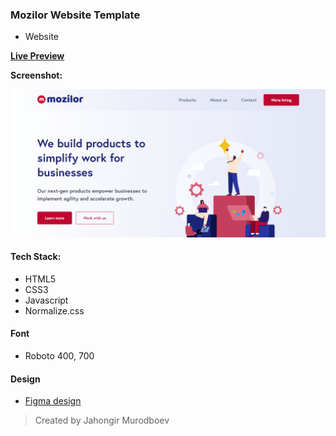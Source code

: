 ### Mozilor Website Template
- Website

[**Live Preview**]()

**Screenshot:**

![](./screenshot.png)

#### Tech Stack:
- HTML5
- CSS3
- Javascript
- Normalize.css

#### Font
- Roboto 400, 700

#### Design
- [Figma design](https://www.figma.com/file/nBYEKccLSObmleTBhbQTUs/%5BPublished%5D%5BEN%5D-%C2%ABMozilor%C2%BB?node-id=1%3A89380&t=BIhNqUD2JAx0LuqU-0)

> Created by Jahongir Murodboev